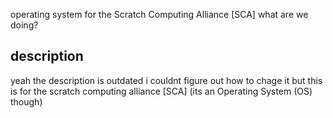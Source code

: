 operating system for the Scratch Computing Alliance [SCA]
what are we doing?
## description
yeah the description is outdated i couldnt figure out how to chage it
but this is for the scratch computing alliance [SCA]
(its an Operating System (OS) though)
